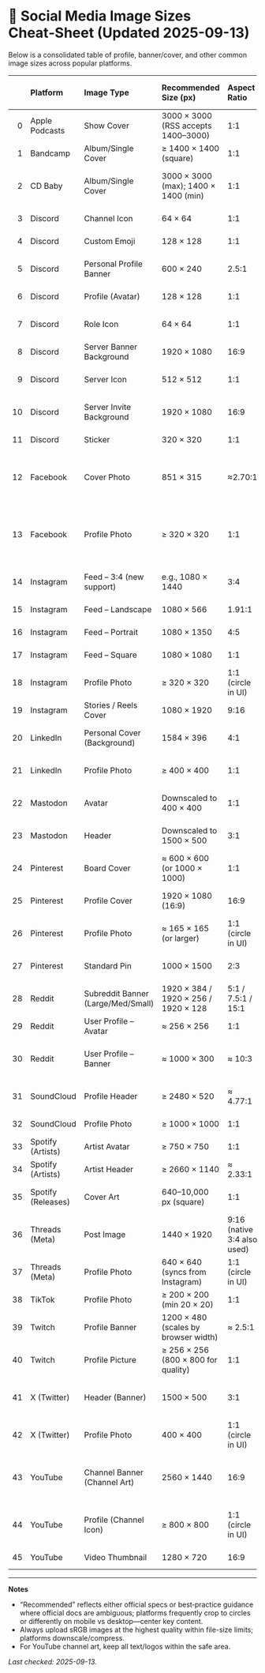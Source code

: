 # 📐 Social Media Image Sizes Cheat‑Sheet (Updated 2025-09-13)

Below is a consolidated table of profile, banner/cover, and other common image sizes across popular platforms.

|    | Platform           | Image Type                         | Recommended Size (px)                | Aspect Ratio                | Max File Size        | Formats                              | Notes                                                                             |
|---:|:-------------------|:-----------------------------------|:-------------------------------------|:----------------------------|:---------------------|:-------------------------------------|:----------------------------------------------------------------------------------|
|  0 | Apple Podcasts     | Show Cover                         | 3000 × 3000 (RSS accepts 1400–3000)  | 1:1                         | —                    | PNG, JPG (no transparency)           | Solid background; sRGB.                                                           |
|  1 | Bandcamp           | Album/Single Cover                 | ≥ 1400 × 1400 (square)               | 1:1                         | —                    | JPG, PNG                             | Bigger is better; must be square.                                                 |
|  2 | CD Baby            | Album/Single Cover                 | 3000 × 3000 (max); 1400 × 1400 (min) | 1:1                         | ≤25 MB               | PNG, GIF, JPG, JPEG                  | 72–300 dpi (300 best), RGB only; must be perfectly square.                        |
|  3 | Discord            | Channel Icon                       | 64 × 64                              | 1:1                         | —                    | JPEG, PNG, GIF                       | Small icon shown in channels list.                                                |
|  4 | Discord            | Custom Emoji                       | 128 × 128                            | 1:1                         | ≤256 KB              | PNG, GIF                             | Resized down by Discord.                                                          |
|  5 | Discord            | Personal Profile Banner            | 600 × 240                            | 2.5:1                       | ≤8 MB                | JPEG, PNG, GIF                       | User profile banner background.                                                   |
|  6 | Discord            | Profile (Avatar)                   | 128 × 128                            | 1:1                         | ≤8 MB                | JPEG, PNG, GIF                       | Cropped to circle in UI.                                                          |
|  7 | Discord            | Role Icon                          | 64 × 64                              | 1:1                         | —                    | JPEG, PNG, GIF                       | Icon displayed next to role names.                                                |
|  8 | Discord            | Server Banner Background           | 1920 × 1080                          | 16:9                        | —                    | JPEG, PNG, GIF                       | Background image for server.                                                      |
|  9 | Discord            | Server Icon                        | 512 × 512                            | 1:1                         | —                    | JPEG, PNG, GIF                       | Cropped to circle; shows in sidebar & invites.                                    |
| 10 | Discord            | Server Invite Background           | 1920 × 1080                          | 16:9                        | —                    | JPEG, PNG, GIF                       | Background for server invite links.                                               |
| 11 | Discord            | Sticker                            | 320 × 320                            | 1:1                         | —                    | PNG, APNG, Lottie                    | Custom stickers for messages.                                                     |
| 12 | Facebook           | Cover Photo                        | 851 × 315                            | ≈2.70:1                     | < 100 KB (fast load) | sRGB JPG (or PNG for text/logo)      | Displays ~820×312 (desktop) / 640×360 (mobile).                                   |
| 13 | Facebook           | Profile Photo                      | ≥ 320 × 320                          | 1:1                         | —                    | JPG, PNG                             | Displays ~176×176 (desktop) / 196×196 (mobile); circle-cropped.                   |
| 14 | Instagram          | Feed – 3:4 (new support)           | e.g., 1080 × 1440                    | 3:4                         | —                    | JPG, PNG                             | Added in 2025; appears as shot without cropping.                                  |
| 15 | Instagram          | Feed – Landscape                   | 1080 × 566                           | 1.91:1                      | —                    | JPG, PNG                             | Upload width ≥1080 px.                                                            |
| 16 | Instagram          | Feed – Portrait                    | 1080 × 1350                          | 4:5                         | —                    | JPG, PNG                             | Upload width ≥1080 px.                                                            |
| 17 | Instagram          | Feed – Square                      | 1080 × 1080                          | 1:1                         | —                    | JPG, PNG                             | Upload width ≥1080 px.                                                            |
| 18 | Instagram          | Profile Photo                      | ≥ 320 × 320                          | 1:1 (circle in UI)          | —                    | JPG, PNG                             | Center subject for circle crop.                                                   |
| 19 | Instagram          | Stories / Reels Cover              | 1080 × 1920                          | 9:16                        | —                    | JPG, PNG                             | Full‑screen vertical.                                                             |
| 20 | LinkedIn           | Personal Cover (Background)        | 1584 × 396                           | 4:1                         | ≤8 MB                | JPG, PNG                             | Crops differently on mobile vs desktop.                                           |
| 21 | LinkedIn           | Profile Photo                      | ≥ 400 × 400                          | 1:1                         | ≤8 MB                | JPG, PNG                             | Bigger uploads are fine; LinkedIn resizes.                                        |
| 22 | Mastodon           | Avatar                             | Downscaled to 400 × 400              | 1:1                         | ≤2 MB                | PNG, JPG, GIF                        | Upload larger; instance downscales.                                               |
| 23 | Mastodon           | Header                             | Downscaled to 1500 × 500             | 3:1                         | ≤2 MB                | PNG, JPG, GIF                        | Upload larger; instance downscales.                                               |
| 24 | Pinterest          | Board Cover                        | ≈ 600 × 600 (or 1000 × 1000)         | 1:1                         | —                    | JPG, PNG                             | Higher res looks crisper.                                                         |
| 25 | Pinterest          | Profile Cover                      | 1920 × 1080 (16:9)                   | 16:9                        | —                    | JPG, PNG                             | Pinterest crops/positions to 16:9.                                                |
| 26 | Pinterest          | Profile Photo                      | ≈ 165 × 165 (or larger)              | 1:1 (circle in UI)          | —                    | JPG, PNG                             |                                                                                   |
| 27 | Pinterest          | Standard Pin                       | 1000 × 1500                          | 2:3                         | ≤20 MB (web)         | JPG, PNG                             | Other ratios possible; 2:3 performs best.                                         |
| 28 | Reddit             | Subreddit Banner (Large/Med/Small) | 1920 × 384 / 1920 × 256 / 1920 × 128 | 5:1 / 7.5:1 / 15:1          | —                    | JPG, PNG                             | Responsive; taller on mobile.                                                     |
| 29 | Reddit             | User Profile – Avatar              | ≈ 256 × 256                          | 1:1                         | —                    | JPG, PNG                             |                                                                                   |
| 30 | Reddit             | User Profile – Banner              | ≈ 1000 × 300                         | ≈ 10:3                      | —                    | JPG, PNG                             | Cropped/rounded corners on desktop; test on mobile.                               |
| 31 | SoundCloud         | Profile Header                     | ≥ 2480 × 520                         | ≈ 4.77:1                    | ≤2 MB                | JPG, PNG                             | Avoid text near edges; crops on small screens.                                    |
| 32 | SoundCloud         | Profile Photo                      | ≥ 1000 × 1000                        | 1:1                         | ≤2 MB                | JPG, PNG                             |                                                                                   |
| 33 | Spotify (Artists)  | Artist Avatar                      | ≥ 750 × 750                          | 1:1                         | ≤20 MB               | JPEG, PNG, GIF                       |                                                                                   |
| 34 | Spotify (Artists)  | Artist Header                      | ≥ 2660 × 1140                        | ≈ 2.33:1                    | ≤20 MB               | JPEG, PNG, GIF                       | Keep critical content centered.                                                   |
| 35 | Spotify (Releases) | Cover Art                          | 640–10,000 px (square)               | 1:1                         | —                    | TIFF, PNG, JPG                       | sRGB, 24‑bit; no embedded color profiles.                                         |
| 36 | Threads (Meta)     | Post Image                         | 1440 × 1920                          | 9:16 (native 3:4 also used) | ≤8 MB                | JPG, PNG                             |                                                                                   |
| 37 | Threads (Meta)     | Profile Photo                      | 640 × 640 (syncs from Instagram)     | 1:1 (circle in UI)          | —                    | JPG, PNG                             |                                                                                   |
| 38 | TikTok             | Profile Photo                      | ≥ 200 × 200 (min 20 × 20)            | 1:1                         | —                    | JPG, PNG                             | Crop within app on upload.                                                        |
| 39 | Twitch             | Profile Banner                     | 1200 × 480 (scales by browser width) | ≈ 2.5:1                     | —                    | JPG, PNG                             | Design for left side; scales responsively.                                        |
| 40 | Twitch             | Profile Picture                    | ≥ 256 × 256 (800 × 800 for quality)  | 1:1                         | ≤10 MB               | GIF, JPG, PNG                        |                                                                                   |
| 41 | X (Twitter)        | Header (Banner)                    | 1500 × 500                           | 3:1                         | —                    | JPG, PNG                             | Keep important content centered; profile photo overlaps.                          |
| 42 | X (Twitter)        | Profile Photo                      | 400 × 400                            | 1:1 (circle in UI)          | —                    | JPG, PNG                             |                                                                                   |
| 43 | YouTube            | Channel Banner (Channel Art)       | 2560 × 1440                          | 16:9                        | ≤6 MB                | JPG, PNG                             | Safe area (always visible): ~1235 × 338. Minimum upload: 2048 × 1152.             |
| 44 | YouTube            | Profile (Channel Icon)             | ≥ 800 × 800                          | 1:1 (circle in UI)          | ≤15 MB               | JPG, PNG, GIF, BMP (no animated GIF) | Renders at ~98 × 98 in many places.                                               |
| 45 | YouTube            | Video Thumbnail                    | 1280 × 720                           | 16:9                        | ≤2 MB                | JPG, PNG, GIF                        | Minimum width 640 px.                                                             |

---

**Notes**
- “Recommended” reflects either official specs or best‑practice guidance where official docs are ambiguous; platforms frequently crop to circles or differently on mobile vs desktop—center key content.
- Always upload sRGB images at the highest quality within file-size limits; platforms downscale/compress.
- For YouTube channel art, keep all text/logos within the safe area.

_Last checked: 2025-09-13._